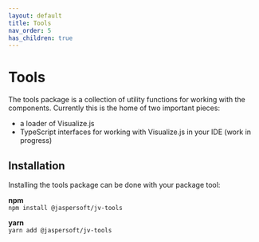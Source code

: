 ```yaml
---
layout: default
title: Tools
nav_order: 5
has_children: true
---
```


# Tools

The tools package is a collection of utility functions for working with the components. Currently this is the home of two important pieces: 
* a loader of Visualize.js
* TypeScript interfaces for working with Visualize.js in your IDE (work in progress)

## Installation

Installing the tools package can be done with your package tool:  

**npm**  
`npm install @jaspersoft/jv-tools`

**yarn**  
`yarn add @jaspersoft/jv-tools`

